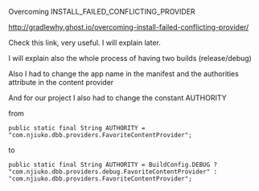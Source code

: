 Overcoming INSTALL_FAILED_CONFLICTING_PROVIDER

http://gradlewhy.ghost.io/overcoming-install-failed-conflicting-provider/

Check this link, very useful. I will explain later.

I will explain also the whole process of having two builds (release/debug)

Also I had to change the app name in the manifest and the authorities attribute in the content provider

And for our project I also had to change the constant AUTHORITY

from

    public static final String AUTHORITY = "com.njiuko.dbb.providers.FavoriteContentProvider";

to

    public static final String AUTHORITY = BuildConfig.DEBUG ? "com.njiuko.dbb.providers.debug.FavoriteContentProvider" : "com.njiuko.dbb.providers.FavoriteContentProvider";
